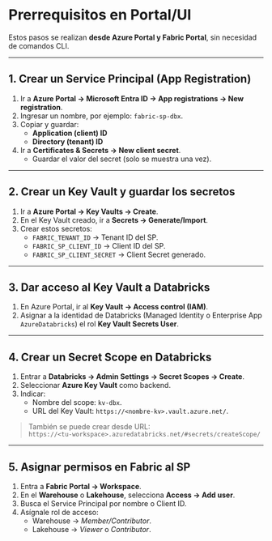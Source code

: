 # Prerrequisitos en Portal/UI

Estos pasos se realizan **desde Azure Portal y Fabric Portal**, sin necesidad de comandos CLI.

---

## 1. Crear un Service Principal (App Registration)

1. Ir a **Azure Portal → Microsoft Entra ID → App registrations → New registration**.  
2. Ingresar un nombre, por ejemplo: `fabric-sp-dbx`.  
3. Copiar y guardar:  
   - **Application (client) ID**  
   - **Directory (tenant) ID**  
4. Ir a **Certificates & Secrets → New client secret**.  
   - Guardar el valor del secret (solo se muestra una vez).

---

## 2. Crear un Key Vault y guardar los secretos

1. Ir a **Azure Portal → Key Vaults → Create**.  
2. En el Key Vault creado, ir a **Secrets → Generate/Import**.  
3. Crear estos secretos:  
   - `FABRIC_TENANT_ID` → Tenant ID del SP.  
   - `FABRIC_SP_CLIENT_ID` → Client ID del SP.  
   - `FABRIC_SP_CLIENT_SECRET` → Client Secret generado.

---

## 3. Dar acceso al Key Vault a Databricks

1. En Azure Portal, ir al **Key Vault → Access control (IAM)**.  
2. Asignar a la identidad de Databricks (Managed Identity o Enterprise App `AzureDatabricks`) el rol **Key Vault Secrets User**.  

---

## 4. Crear un Secret Scope en Databricks

1. Entrar a **Databricks → Admin Settings → Secret Scopes → Create**.  
2. Seleccionar **Azure Key Vault** como backend.  
3. Indicar:  
   - Nombre del scope: `kv-dbx`.  
   - URL del Key Vault: `https://<nombre-kv>.vault.azure.net/`.  

> También se puede crear desde URL:  
> `https://<tu-workspace>.azuredatabricks.net/#secrets/createScope/`

---

## 5. Asignar permisos en Fabric al SP

1. Entra a **Fabric Portal → Workspace**.  
2. En el **Warehouse** o **Lakehouse**, selecciona **Access → Add user**.  
3. Busca el Service Principal por nombre o Client ID.  
4. Asígnale rol de acceso:  
   - Warehouse → *Member/Contributor*.  
   - Lakehouse → *Viewer* o *Contributor*.

